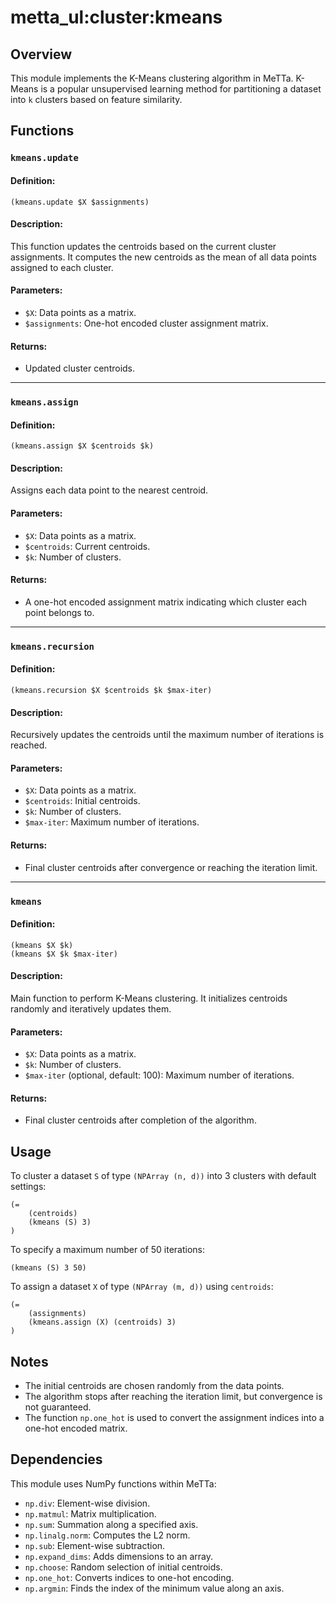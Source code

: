 # metta_ul:cluster:kmeans

## Overview
This module implements the K-Means clustering algorithm in MeTTa. K-Means is a popular unsupervised learning method for partitioning a dataset into `k` clusters based on feature similarity.

## Functions

### `kmeans.update`

#### Definition:
```metta
(kmeans.update $X $assignments)
```
#### Description:
This function updates the centroids based on the current cluster assignments. It computes the new centroids as the mean of all data points assigned to each cluster.

#### Parameters:
- `$X`: Data points as a matrix.
- `$assignments`: One-hot encoded cluster assignment matrix.

#### Returns:
- Updated cluster centroids.

---

### `kmeans.assign`

#### Definition:
```metta
(kmeans.assign $X $centroids $k)
```
#### Description:
Assigns each data point to the nearest centroid.

#### Parameters:
- `$X`: Data points as a matrix.
- `$centroids`: Current centroids.
- `$k`: Number of clusters.

#### Returns:
- A one-hot encoded assignment matrix indicating which cluster each point belongs to.

---

### `kmeans.recursion`

#### Definition:
```metta
(kmeans.recursion $X $centroids $k $max-iter)
```
#### Description:
Recursively updates the centroids until the maximum number of iterations is reached.

#### Parameters:
- `$X`: Data points as a matrix.
- `$centroids`: Initial centroids.
- `$k`: Number of clusters.
- `$max-iter`: Maximum number of iterations.

#### Returns:
- Final cluster centroids after convergence or reaching the iteration limit.

---

### `kmeans`

#### Definition:
```metta
(kmeans $X $k)
(kmeans $X $k $max-iter)
```
#### Description:
Main function to perform K-Means clustering. It initializes centroids randomly and iteratively updates them.

#### Parameters:
- `$X`: Data points as a matrix.
- `$k`: Number of clusters.
- `$max-iter` (optional, default: 100): Maximum number of iterations.

#### Returns:
- Final cluster centroids after completion of the algorithm.

## Usage
To cluster a dataset `S` of type `(NPArray (n, d))` into 3 clusters with default settings:
```metta
(=
    (centroids)
    (kmeans (S) 3)
)
```
To specify a maximum number of 50 iterations:
```metta
(kmeans (S) 3 50)
```
To assign a dataset `X` of type `(NPArray (m, d))` using `centroids`:
```
(=
    (assignments)
    (kmeans.assign (X) (centroids) 3)
)
```

## Notes
- The initial centroids are chosen randomly from the data points.
- The algorithm stops after reaching the iteration limit, but convergence is not guaranteed.
- The function `np.one_hot` is used to convert the assignment indices into a one-hot encoded matrix.

## Dependencies
This module uses NumPy functions within MeTTa:
- `np.div`: Element-wise division.
- `np.matmul`: Matrix multiplication.
- `np.sum`: Summation along a specified axis.
- `np.linalg.norm`: Computes the L2 norm.
- `np.sub`: Element-wise subtraction.
- `np.expand_dims`: Adds dimensions to an array.
- `np.choose`: Random selection of initial centroids.
- `np.one_hot`: Converts indices to one-hot encoding.
- `np.argmin`: Finds the index of the minimum value along an axis.
